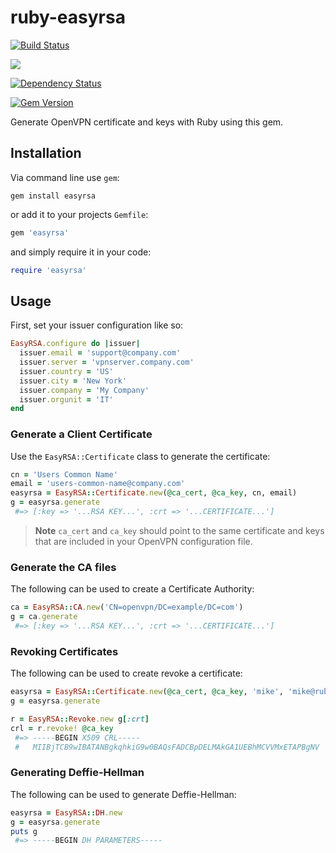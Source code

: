 # ruby-easyrsa
[![Build Status](https://travis-ci.org/mikemackintosh/ruby-easyrsa.svg)](https://travis-ci.org/mikemackintosh/ruby-easyrsa)

[![](http://ruby-gem-downloads-badge.herokuapp.com/easyrsa?type=total)](https://rubygems.org/gems/easyrsa)

[![Dependency Status](https://gemnasium.com/mikemackintosh/ruby-easyrsa.svg)](https://gemnasium.com/mikemackintosh/ruby-easyrsa)

[![Gem Version](https://badge.fury.io/rb/easyrsa.svg)](https://rubygems.org/gems/easyrsa)


Generate OpenVPN certificate and keys with Ruby using this gem.

## Installation

Via command line use `gem`:

```shell
gem install easyrsa
```

or add it to your projects `Gemfile`:
```ruby
gem 'easyrsa'
```

and simply require it in your code:

```ruby
require 'easyrsa'
```

## Usage

First, set your issuer configuration like so:

```ruby
EasyRSA.configure do |issuer|
  issuer.email = 'support@company.com'
  issuer.server = 'vpnserver.company.com'
  issuer.country = 'US'
  issuer.city = 'New York'
  issuer.company = 'My Company'
  issuer.orgunit = 'IT'
end
```

### Generate a Client Certificate

Use the `EasyRSA::Certificate` class to generate the certificate:

```ruby
cn = 'Users Common Name'
email = 'users-common-name@company.com'
easyrsa = EasyRSA::Certificate.new(@ca_cert, @ca_key, cn, email)
g = easyrsa.generate
 #=> [:key => '...RSA KEY...', :crt => '...CERTIFICATE...']
```

>**Note** `ca_cert` and `ca_key` should point to the same certificate and keys that are included in your OpenVPN configuration file.

### Generate the CA files

The following can be used to create a Certificate Authority:

```ruby
ca = EasyRSA::CA.new('CN=openvpn/DC=example/DC=com')
g = ca.generate
 #=> [:key => '...RSA KEY...', :crt => '...CERTIFICATE...']
```


### Revoking Certificates

The following can be used to create revoke a certificate:

```ruby
easyrsa = EasyRSA::Certificate.new(@ca_cert, @ca_key, 'mike', 'mike@ruby-easyrsa.gem')
g = easyrsa.generate

r = EasyRSA::Revoke.new g[:crt]
crl = r.revoke! @ca_key
 #=> -----BEGIN X509 CRL-----
 #   MIIBjTCB9wIBATANBgkqhkiG9w0BAQsFADCBpDELMAkGA1UEBhMCVVMxETAPBgNV
```

### Generating Deffie-Hellman

The following can be used to generate Deffie-Hellman:

```ruby
easyrsa = EasyRSA::DH.new
g = easyrsa.generate
puts g
 #=> -----BEGIN DH PARAMETERS-----
```